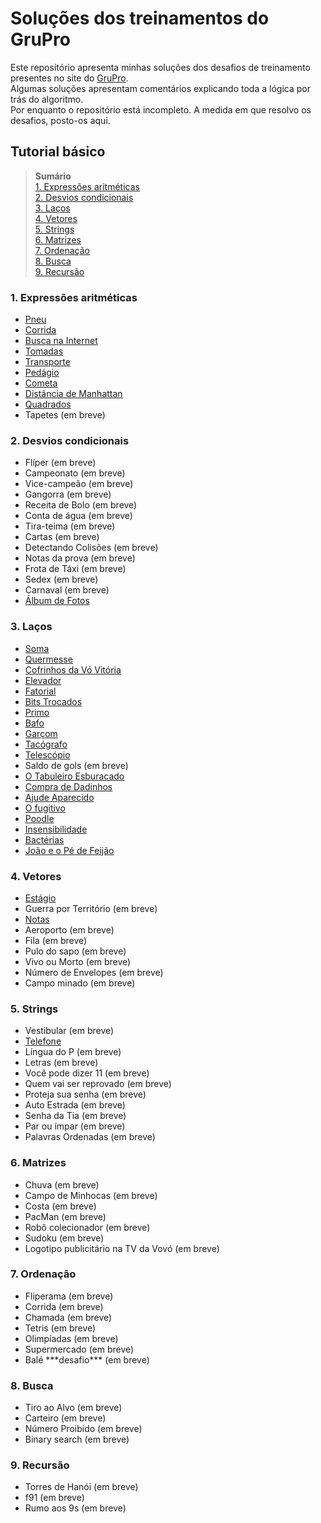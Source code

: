 # Soluções dos treinamentos do GruPro
Este repositório apresenta minhas soluções dos desafios de treinamento presentes no site do [GruPro](http://wiki.dcc.ufba.br/GRUPROtmp/TrainingIntroduction).  
Algumas soluções apresentam comentários explicando toda a lógica por trás do algoritmo.  
Por enquanto o repositório está incompleto. A medida em que resolvo os desafios, posto-os aqui.

## Tutorial básico
>  **Sumário**  
> [1. Expressões aritméticas](#1-expressões-aritméticas)  
> [2. Desvios condicionais](#2-desvios-condicionais)  
> [3. Laços](#3-laços)  
> [4. Vetores](#4-vetores)  
> [5. Strings](#5-strings)  
> [6. Matrizes](#6-matrizes)  
> [7. Ordenação](#7-ordenação)  
> [8. Busca](#8-busca)  
> [9. Recursão](#9-recursão)  

<a style="display: none" id="exp_arit"></a>
### 1. Expressões aritméticas
- [Pneu](https://github.com/Izak76/GruProTraining-Solucoes/blob/main/Tutorial%20Basico/Express%C3%B5es%20aritm%C3%A9ticas/Pneu.py)
- [Corrida](https://github.com/Izak76/GruProTraining-Solucoes/blob/main/Tutorial%20Basico/Express%C3%B5es%20aritm%C3%A9ticas/Corrida.py)
- [Busca na Internet](https://github.com/Izak76/GruProTraining-Solucoes/blob/main/Tutorial%20Basico/Express%C3%B5es%20aritm%C3%A9ticas/Busca%20na%20Internet.py)
- [Tomadas](https://github.com/Izak76/GruProTraining-Solucoes/blob/main/Tutorial%20Basico/Express%C3%B5es%20aritm%C3%A9ticas/Tomadas.py)
- [Transporte](https://github.com/Izak76/GruProTraining-Solucoes/blob/main/Tutorial%20Basico/Express%C3%B5es%20aritm%C3%A9ticas/Transporte.py)
- [Pedágio](https://github.com/Izak76/GruProTraining-Solucoes/blob/main/Tutorial%20Basico/Express%C3%B5es%20aritm%C3%A9ticas/Ped%C3%A1gio.py)
- [Cometa](https://github.com/Izak76/GruProTraining-Solucoes/blob/main/Tutorial%20Basico/Express%C3%B5es%20aritm%C3%A9ticas/Cometa.py)
- [Distância de Manhattan](https://github.com/Izak76/GruProTraining-Solucoes/blob/main/Tutorial%20Basico/Express%C3%B5es%20aritm%C3%A9ticas/Dist%C3%A2ncia%20de%20Manhattan.py)
- [Quadrados](https://github.com/Izak76/GruProTraining-Solucoes/blob/main/Tutorial%20Basico/Express%C3%B5es%20aritm%C3%A9ticas/Quadrados.py)
- Tapetes  (em breve)

<a style="display: none" id="desv_cond"></a>
### 2. Desvios condicionais
- Flíper (em breve)
- Campeonato (em breve)
- Vice-campeão (em breve)
- Gangorra (em breve)
- Receita de Bolo (em breve)
- Conta de água (em breve)
- Tira-teima (em breve)
- Cartas (em breve)
- Detectando Colisões (em breve)
- Notas da prova (em breve)
- Frota de Táxi (em breve)
- Sedex (em breve)
- Carnaval (em breve)
- [Álbum de Fotos](https://github.com/Izak76/GruProTraining-Solucoes/blob/main/Tutorial%20Basico/Desvios%20condicionais/%C3%81lbum%20de%20Fotos.py)

<a style="display: none" id="lacos"></a>
### 3. Laços
- [Soma](https://github.com/Izak76/GruProTraining-Solucoes/blob/main/Tutorial%20Basico/La%C3%A7os/Soma.py)
- [Quermesse](https://github.com/Izak76/GruProTraining-Solucoes/blob/main/Tutorial%20Basico/La%C3%A7os/Quermesse.py)
- [Cofrinhos da Vó Vitória](https://github.com/Izak76/GruProTraining-Solucoes/blob/main/Tutorial%20Basico/La%C3%A7os/Cofrinhos%20da%20V%C3%B3%20Vit%C3%B3ria.py)
- [Elevador](https://github.com/Izak76/GruProTraining-Solucoes/blob/main/Tutorial%20Basico/La%C3%A7os/Elevador.py)
- [Fatorial](https://github.com/Izak76/GruProTraining-Solucoes/blob/main/Tutorial%20Basico/La%C3%A7os/Fatorial.py)
- [Bits Trocados](https://github.com/Izak76/GruProTraining-Solucoes/blob/main/Tutorial%20Basico/La%C3%A7os/Bits%20Trocados.py)
- [Primo](https://github.com/Izak76/GruProTraining-Solucoes/blob/main/Tutorial%20Basico/La%C3%A7os/Primo.py)
- [Bafo](https://github.com/Izak76/GruProTraining-Solucoes/blob/main/Tutorial%20Basico/La%C3%A7os/Bafo.py)
- [Garçom](https://github.com/Izak76/GruProTraining-Solucoes/blob/main/Tutorial%20Basico/La%C3%A7os/Gar%C3%A7om.py)
- [Tacógrafo](https://github.com/Izak76/GruProTraining-Solucoes/blob/main/Tutorial%20Basico/La%C3%A7os/Tac%C3%B3grafo.py)
- [Telescópio](https://github.com/Izak76/GruProTraining-Solucoes/blob/main/Tutorial%20Basico/La%C3%A7os/Telesc%C3%B3pio.py)
- Saldo de gols (em breve)
- [O Tabuleiro Esburacado](https://github.com/Izak76/GruProTraining-Solucoes/blob/main/Tutorial%20Basico/La%C3%A7os/O%20Tabuleiro%20Esburacado.py)
- [Compra de Dadinhos](https://github.com/Izak76/GruProTraining-Solucoes/blob/main/Tutorial%20Basico/La%C3%A7os/Compra%20de%20Dadinhos.py)
- [Ajude Aparecido](https://github.com/Izak76/GruProTraining-Solucoes/blob/main/Tutorial%20Basico/La%C3%A7os/Ajude%20Aparecido.py)
- [O fugitivo](https://github.com/Izak76/GruProTraining-Solucoes/blob/main/Tutorial%20Basico/La%C3%A7os/O%20fugitivo.cpp)
- [Poodle](https://github.com/Izak76/GruProTraining-Solucoes/blob/main/Tutorial%20Basico/La%C3%A7os/Poodle.py)
- [Insensibilidade](https://github.com/Izak76/GruProTraining-Solucoes/blob/main/Tutorial%20Basico/La%C3%A7os/Insensibilidade.py)
- [Bactérias](https://github.com/Izak76/GruProTraining-Solucoes/blob/main/Tutorial%20Basico/La%C3%A7os/Bact%C3%A9rias.py)
- [João e o Pé de Feijão](https://github.com/Izak76/GruProTraining-Solucoes/blob/main/Tutorial%20Basico/La%C3%A7os/Jo%C3%A3o%20e%20o%20P%C3%A9%20de%20Feij%C3%A3o.py)

<a style="display: none" id="vetores"></a>
### 4. Vetores
- [Estágio](https://github.com/Izak76/GruProTraining-Solucoes/blob/main/Tutorial%20Basico/Vetores/Est%C3%A1gio.py)
- Guerra por Território (em breve)
- [Notas](https://github.com/Izak76/GruProTraining-Solucoes/blob/main/Tutorial%20Basico/Vetores/Notas.cpp)
- Aeroporto (em breve)
- Fila (em breve)
- Pulo do sapo (em breve)
- Vivo ou Morto (em breve)
- Número de Envelopes (em breve)
- Campo minado (em breve)

<a style="display: none" id="strings"></a>
### 5. Strings
- Vestibular (em breve)
- [Telefone](https://github.com/Izak76/GruProTraining-Solucoes/blob/main/Tutorial%20Basico/Strings/Telefone.py)
- Língua do P (em breve)
- Letras (em breve)
- Você pode dizer 11 (em breve)
- Quem vai ser reprovado (em breve)
- Proteja sua senha (em breve)
- Auto Estrada (em breve)
- Senha da Tia (em breve)
- Par ou ímpar (em breve)
- Palavras Ordenadas (em breve)

<a style="display: none" id="matrizes"></a>
### 6. Matrizes
- Chuva (em breve)
- Campo de Minhocas (em breve)
- Costa (em breve)
- PacMan (em breve)
- Robô colecionador (em breve)
- Sudoku (em breve)
- Logotipo publicitário na TV da Vovó (em breve)

<a style="display: none" id="ordenacao"></a>
### 7. Ordenação
- Fliperama (em breve)
- Corrida (em breve)
- Chamada (em breve)
- Tetris (em breve)
- Olimpíadas (em breve)
- Supermercado (em breve)
- Balé \*\*\*desafio\*\*\* (em breve)

<a style="display: none" id="busca"></a>
### 8. Busca
- Tiro ao Alvo (em breve)
- Carteiro (em breve)
- Número Proibido (em breve)
- Binary search (em breve)

<a style="display: none" id="recursao"></a>
### 9. Recursão
- Torres de Hanói (em breve)
- f91 (em breve)
- Rumo aos 9s (em breve)